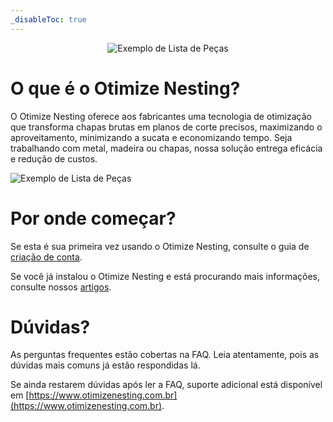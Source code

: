 ```yaml
---
_disableToc: true
---
```


<div align="center">
  <img src="/index/otimizeNestingLogoHorizontal.png" alt="Exemplo de Lista de Peças">
</div>

# O que é o Otimize Nesting?

O Otimize Nesting oferece aos fabricantes uma tecnologia de otimização que transforma chapas brutas em planos de corte precisos, maximizando o aproveitamento, minimizando a sucata e economizando tempo. Seja trabalhando com metal, madeira ou chapas, nossa solução entrega eficácia e redução de custos.

![Exemplo de Lista de Peças](/index/otimizeNestingScreenshot.png)

# Por onde começar?

Se esta é sua primeira vez usando o Otimize Nesting, consulte o guia de [criação de conta](tutorial/criando-uma-conta.md).

Se você já instalou o Otimize Nesting e está procurando mais informações, consulte nossos [artigos](tutorial/introducao.md).

# Dúvidas?
As perguntas frequentes estão cobertas na FAQ. Leia atentamente, pois as dúvidas mais comuns já estão respondidas lá.

Se ainda restarem dúvidas após ler a FAQ, suporte adicional está disponível em [https://www.otimizenesting.com.br](https://www.otimizenesting.com.br).
